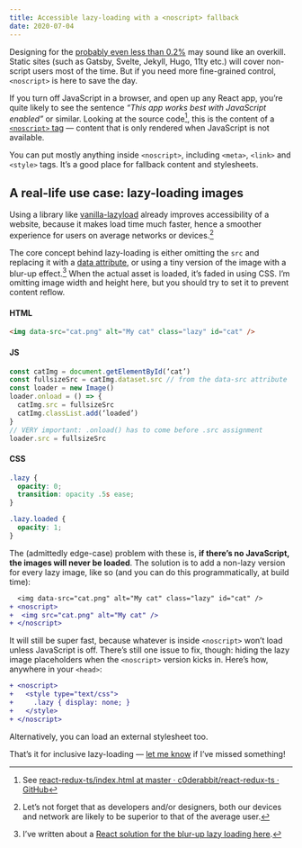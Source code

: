 ```yaml
---
title: Accessible lazy-loading with a <noscript> fallback
date: 2020-07-04
---
```


Designing for the [probably even less than 0.2%](https://blockmetry.com/blog/javascript-disabled) may sound like an overkill. Static sites (such as Gatsby, Svelte, Jekyll, Hugo, 11ty etc.) will cover non-script users most of the time. But if you need more fine-grained control, `<noscript>` is here to save the day.

If you turn off JavaScript in a browser, and open up any React app, you’re quite likely to see the sentence _“This app works best with JavaScript enabled”_ or similar. Looking at the source code[^1], this is the content of a [`<noscript>` tag](https://developer.mozilla.org/en-US/docs/Web/HTML/Element/noscript) — content that is only rendered when JavaScript is not available.

You can put mostly anything inside `<noscript>`, including `<meta>`, `<link>` and `<style>` tags. It’s a good place for fallback content and stylesheets.

## A real-life use case: lazy-loading images

Using a library like [vanilla-lazyload](https://github.com/verlok/vanilla-lazyload) already improves accessibility of a website, because it makes load time much faster, hence a smoother experience for users on average networks or devices.[^2]

The core concept behind lazy-loading is either omitting the `src` and replacing it with a [data attribute](https://developer.mozilla.org/en-US/docs/Learn/HTML/Howto/Use_data_attributes), or using a tiny version of the image with a blur-up effect.[^3] When the actual asset is loaded, it’s faded in using CSS. I’m omitting image width and height here, but you should try to set it to prevent content reflow.

#### HTML
```html
<img data-src="cat.png" alt="My cat" class="lazy" id="cat" />
```

#### JS
```js
const catImg = document.getElementById(‘cat’)
const fullsizeSrc = catImg.dataset.src // from the data-src attribute
const loader = new Image()
loader.onload = () => {
  catImg.src = fullsizeSrc
  catImg.classList.add(‘loaded’)
}
// VERY important: .onload() has to come before .src assignment
loader.src = fullsizeSrc
```

#### CSS
```css
.lazy {
  opacity: 0;
  transition: opacity .5s ease;
}

.lazy.loaded {
  opacity: 1;
}
```

The (admittedly edge-case) problem with these is, __if there’s no JavaScript, the images will never be loaded__. The solution is to add a non-lazy version for every lazy image, like so (and you can do this programmatically, at build time):

```diff
  <img data-src="cat.png" alt="My cat" class="lazy" id="cat" />
+ <noscript>
+  <img src="cat.png" alt="My cat" />
+ </noscript>
```

It will still be super fast, because whatever is inside `<noscript>` won’t load unless JavaScript is off. There’s still one issue to fix, though: hiding the lazy image placeholders when the `<noscript>` version kicks in. Here’s how, anywhere in your `<head>`:

```diff
+ <noscript>
+   <style type="text/css">
+     .lazy { display: none; }
+   </style>
+ </noscript>
```

Alternatively, you can load an external stylesheet too.

That’s it for inclusive lazy-loading — [let me know](https://github.com/c0derabbit/eszter.space/issues/new) if I’ve missed something!

[^1]: See [react-redux-ts/index.html at master · c0derabbit/react-redux-ts · GitHub](https://github.com/c0derabbit/react-redux-ts/blob/master/public/index.html#L16)
[^2]: Let’s not forget that as developers and/or designers, both our devices and network are likely to be superior to that of the average user.
[^3]: I’ve written about a [React solution for the blur-up lazy loading here](/lazy-loading).
